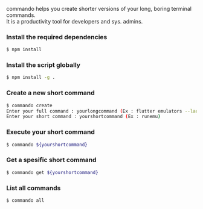 commando helps you create shorter versions of your long, boring terminal commands.  
It is a productivity tool for developers and sys. admins.

### Install the required dependencies
```sh
$ npm install
```
### Install the script globally
```sh
$ npm install -g .
```
### Create a new short command
```sh
$ commando create
Enter your full command : yourlongcommand (Ex : flutter emulators --launch my-emulator)
Enter your short command : yourshortcommand (Ex : runemu)
```
### Execute your short command
```sh
$ commando ${yourshortcommand}
```
### Get a spesific short command
```sh
$ commando get ${yourshortcommand}
```
### List all commands
```sh
$ commando all
```

